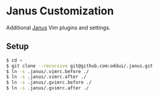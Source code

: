 # Janus Customization

Additional [Janus](https://github.com/carlhuda/janus#customization) Vim plugins and settings.

## Setup

```bash
$ cd ~
$ git clone --recursive git@github.com:oddui/.janus.git
$ ln -s .janus/.vimrc.before ./
$ ln -s .janus/.vimrc.after ./
$ ln -s .janus/.gvimrc.before ./
$ ln -s .janus/.gvimrc.after ./
```
